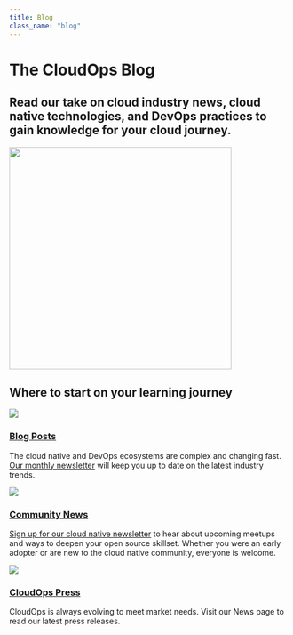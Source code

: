 ```yaml
---
title: Blog
class_name: "blog"
---
```


<div class="blog-main">
        <!-- hero -->  
    <div class="hero jumbotron jumbotron-fluid">
        <div class="container-fluid">
            <div class="row">
                <div class="col-xl-5 offset-xl-2 col-lg-7 offset-lg-1 col-md-10 offset-md-1 col-sm-10 offset-sm-1 col-xs-12">
                        <h1 class="display-4">The CloudOps Blog</h1>
                </div>
            </div>
            <div class="row">
                <div class="col-xl-5 offset-xl-2 col-lg-5 offset-lg-1 col-md-10 offset-md-1 col-sm-10 offset-sm-1 col-xs-12">
                        <h2>Read our take on cloud industry news, cloud native technologies, and DevOps practices to gain knowledge for your cloud journey.</h2>
                </div>
                <div class="hero-image-container col-xl-3 offset-xl-0 col-lg-2 offset-lg-0 col-md-10 offset-md-1 col-sm-10 offset-sm-1 col-xs-12">
                    <img src="/images/blog-landing.svg" width="400px">
                </div>
            </div>
        </div>
        </div>
        <div class="blog-classifications">
        <div class="row no-gutters">
            <div class="col-xl-8 offset-xl-2 col-lg-10 offset-lg-1 col-md-12 col-sm-12 col-xs-12">
                <h2>Where to start on your learning journey</h2>
                <div class="row row-of-three">
                    <div class="col-xl-3 offset-xl-1 col-lg-4 col-md-4 col-sm-12 col-xs-12">
                        <img src="/images/blog-posts.svg">
                        <a href="#blog"><h3>Blog Posts</h3></a>
                        <p>The cloud native and DevOps ecosystems are complex and changing fast. <a href="#">Our monthly newsletter</a> will keep you up to date on the latest industry trends.</p>
                    </div>
                    <div class="col-xl-3 offset-xl-1 col-lg-4 col-md-4 col-sm-12 col-xs-12">
                        <img src="/images/community-news.svg">
                        <a href="#community-news"><h3>Community News</h3></a>
                        <p><a href="#">Sign up for our cloud native newsletter</a> to hear about upcoming meetups and ways to deepen your open source skillset. Whether you were an early adopter or are new to the cloud native community, everyone is welcome.</p>
                    </div>
                    <div class="col-xl-3 offset-xl-1 col-lg-4 col-md-4 col-sm-12 col-xs-12">
                        <img src="/images/cloudops-news.svg">
                        <a href="#press"><h3>CloudOps Press</h3></a>
                        <p>CloudOps is always evolving to meet market needs. Visit our News page to read our latest press releases.</p>
                    </div>
                </div>
            </div>
        </div>
    </div>
